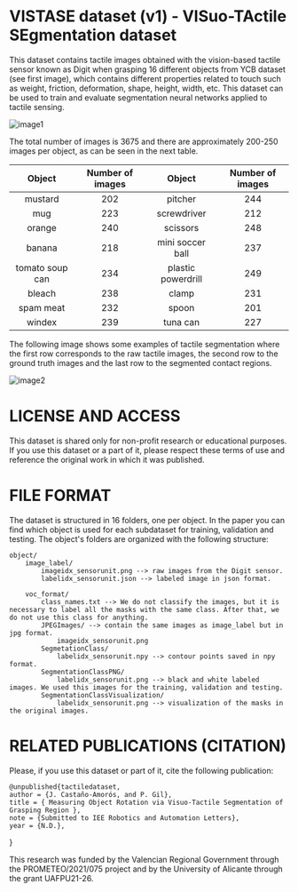 # VISTASE dataset (v1) - VISuo-TActile SEgmentation dataset

This dataset contains tactile images obtained with the vision-based tactile sensor known as Digit when grasping 16 different objects from YCB dataset (see first image), which contains different properties related to touch such as weight, friction, deformation, shape, height, width, etc. This dataset can be used to train and evaluate segmentation neural networks applied to tactile sensing. 

![image1](https://github.com/AUROVA-LAB/aurova_grasping/tree/main/Tactile_sensing/Digit_sensor/Tactile_segmentation/figures/tactile_segmentation_dataset.png?raw=true)



The total number of images is 3675 and there are approximately 200-250 images per object, as can be seen in the next table.

| Object  | Number of images | Object | Number of images
| :-------------: |:-------------:| :-------------: |:-------------:|
| mustard      |     202 | pitcher | 244
| mug      | 223   | screwdriver | 212
| orange      | 240     | scissors | 248
| banana |      218    | mini soccer ball | 237
tomato soup can | 234 | plastic powerdrill | 249
bleach | 238   | clamp | 231
spam meat | 232 | spoon | 201
windex | 239 | tuna can | 227


The following image shows some examples of tactile segmentation where the first row corresponds to the raw tactile images, the second row to the ground truth images and the last row to the segmented contact regions. 

![image2](https://github.com/AUROVA-LAB/aurova_grasping/tree/main/Tactile_sensing/Digit_sensor/Tactile_segmentation/figures/segmentation_examples.png?raw=true)


# LICENSE AND ACCESS
This dataset is shared only for non-profit research or educational purposes. If you use this dataset or a part of it, please respect these terms of use and reference the original work in which it was published.

# FILE FORMAT
The dataset is structured in 16 folders, one per object. In the paper you can find which object is used for each subdataset for training, validation and testing. The object's folders are organized with the following structure:

    object/
        image_label/
            imageidx_sensorunit.png --> raw images from the Digit sensor.
            labelidx_sensorunit.json --> labeled image in json format.
        
        voc_format/
            class_names.txt --> We do not classify the images, but it is necessary to label all the masks with the same class. After that, we do not use this class for anything.
            JPEGImages/ --> contain the same images as image_label but in jpg format.
                imageidx_sensorunit.png
            SegmetationClass/ 
                labelidx_sensorunit.npy --> contour points saved in npy format.
            SegmentationClassPNG/
                labelidx_sensorunit.png --> black and white labeled images. We used this images for the training, validation and testing.
            SegmentationClassVisualization/
                labelidx_sensorunit.png --> visualization of the masks in the original images.
                

# RELATED PUBLICATIONS (CITATION)
Please, if you use this dataset or part of it, cite the following publication:


    @unpublished{tactiledataset,
    author = {J. Castaño-Amorós, and P. Gil},
    title = { Measuring Object Rotation via Visuo-Tactile Segmentation of Grasping Region },
    note = {Submitted to IEE Robotics and Automation Letters},
    year = {N.D.},
}
  
This research was funded by the Valencian Regional Government through the PROMETEO/2021/075 project and by the University of Alicante through the grant UAFPU21-26.